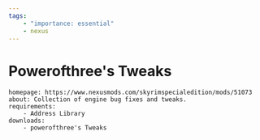```yaml
---
tags:
    - "importance: essential"
    - nexus
---
```


# Powerofthree's Tweaks

```project_info
homepage: https://www.nexusmods.com/skyrimspecialedition/mods/51073
about: Collection of engine bug fixes and tweaks.
requirements:
    - Address Library
downloads:
    - powerofthree's Tweaks
```
